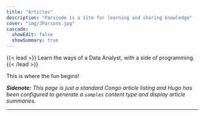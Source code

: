 ```yaml
---
title: "Articles"
description: "Parscode is a site for learning and sharing knowledge"
cover: "img/JParsons.jpg"
cascade:
  showEdit: false
  showSummary: true
---
```


{{< lead >}}
Learn the ways of a Data Analyst, with a side of programming.
{{< /lead >}}

This is where the fun begins! 

_**Sidenote:** This page is just a standard Congo article listing and Hugo has been configured to generate a `samples` content type and display article summaries._

---
